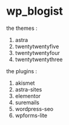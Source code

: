 # wp_blogist
the themes :
  1) astra
  2) twentytwentyfive
  3) twentytwentyfour
  4) twentytwentythree

the plugins :
  1) akismet
  2) astra-sites
  3) elementor
  4) suremails
  5) wordpress-seo
  6) wpforms-lite
